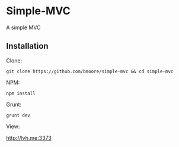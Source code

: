 Simple-MVC
==========

A simple MVC

## Installation

Clone:

    git clone https://github.com/bmoore/simple-mvc && cd simple-mvc

NPM:

    npm install

Grunt:

    grunt dev

View:

http://lvh.me:3373

